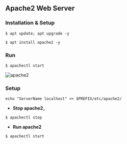 ## Apache2 Web Server

### Installation & Setup
```
$ apt update; apt upgrade -y
```
```
$ apt install apache2 -y
```
### Run
```
$ apachectl start
```
![apache2](https://i.ibb.co/ZH9CRvR/apache2.jpg)

### Setup
```
echo "ServerName localhost" >> $PREFIX/etc/apache2/
```

* __Stop apache2___
```
$ apachectl stop
```

* __Run apache2__
```
$ apachectl start
```
